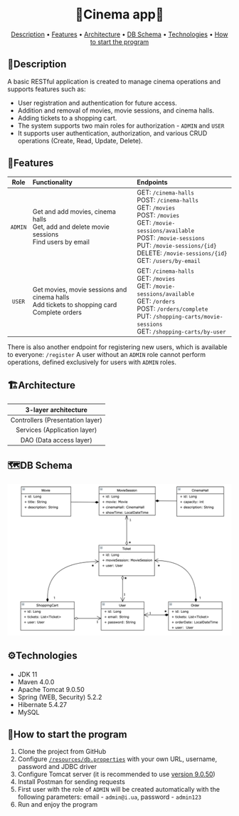 ﻿<h1 align="center">
   🎥Cinema app🎥
</h1>

<p align="center">
  <a href="#description">Description</a> •
  <a href="#features">Features</a> •
  <a href="#architecture">Architecture</a> •
  <a href="#db-schema">DB Schema</a> •
  <a href="#technologies">Technologies</a> •
  <a href="#how-to-start-the-program">How to start the program</a> 
</p>

## 📃Description
A basic RESTful application is created to manage cinema operations and supports features such as:

* User registration and authentication for future access.
* Addition and removal of movies, movie sessions, and cinema halls.
* Adding tickets to a shopping cart.
* The system supports two main roles for authorization - `ADMIN` and `USER`
* It supports user authentication, 
authorization, and various CRUD operations (Create, Read, Update, Delete).


## 🚀Features
|  Role   | Functionality                                                                                      | Endpoints                                                                                                                                                                                                                                   |
|:-------:|:-------------------------------------------------------------------------------------------------|:--------------------------------------------------------------------------------------------------------------------------------------------------------------------------------------------------------------------------------------------|
| `ADMIN` | Get and add movies, cinema halls<br/>Get, add and delete movie sessions<br/>Find users by email  | GET: `/cinema-halls`<br/>POST: `/cinema-halls`<br/>GET: `/movies`<br/>POST: `/movies`<br/>GET: `/movie-sessions/available`<br/>POST: `/movie-sessions`<br/>PUT: `/movie-sessions/{id}`<br/>DELETE: `/movie-sessions/{id}`<br/>GET: `/users/by-email` |
| `USER`  | Get movies, movie sessions and cinema halls<br/>Add tickets to shopping card<br/>Complete orders | GET: `/cinema-halls`<br/>GET: `/movies`<br/>GET: `/movie-sessions/available`<br/>GET: `/orders`<br/>POST: `/orders/complete`<br/>PUT: `/shopping-carts/movie-sessions`<br/>GET: `/shopping-carts/by-user`                                          |

There is also another endpoint for registering new users, which is available to everyone: `/register`
A user without an `ADMIN` role cannot perform operations, defined exclusively for users with `ADMIN` roles.

## <p id="architecture">🏗️Architecture</p>
|       3-layer architecture       |
|:--------------------------------:|
| Controllers (Presentation layer) |
|   Services (Application layer)   |
|     DAO (Data access layer)      |

## <p id="db-Schema">🗺️DB Schema</p>
![UML diagram](img/uml.png)

## <p id="technologies">⚙️Technologies</p>
* JDK 11     
* Maven 4.0.0
* Apache Tomcat 9.0.50 
* Spring (WEB, Security) 5.2.2  
* Hibernate 5.4.27
* MySQL

## 🔨How to start the program
1. Clone the project from GitHub
2. Configure [`/resources/db.properties`](https://github.com/pavlogook/cinema-app/blob/main/src/main/resources/db.properties#L2) with your own URL, username, password and JDBC driver
3. Configure Tomcat server (it is recommended to use [version 9.0.50](https://archive.apache.org/dist/tomcat/tomcat-9/v9.0.50/bin/))
4. Install Postman for sending requests
4. First user with the role of `ADMIN` will be created automatically with the following parameters: email - `admin@i.ua`, password - `admin123`
5. Run and enjoy the program 
